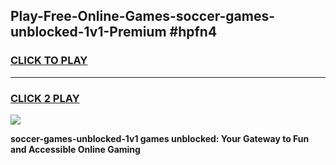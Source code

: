 
## Play-Free-Online-Games-soccer-games-unblocked-1v1-Premium #hpfn4
<h3>
<a href="https://premium.freeplayer.one?title=soccer-games-unblocked-1v1&ref=8M">CLICK TO PLAY</a></h3>
<hr>

<h3>
<a href="https://premium.freeplayer.one?title=soccer-games-unblocked-1v1&ref=8M">CLICK 2 PLAY</a>
  
</h3>

<a href="https://premium.freeplayer.one?title=soccer-games-unblocked-1v1&ref=8M"><img src="https://clearcache.store/games.png"></a>


**soccer-games-unblocked-1v1 games unblocked: Your Gateway to Fun and Accessible Online Gaming**
